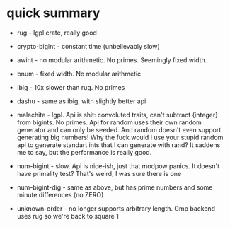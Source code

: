 # quick summary

- rug - lgpl crate, really good
- crypto-bigint - constant time (unbelievably slow)

- awint - no modular arithmetic. No primes. Seemingly fixed width.
- bnum - fixed width. No modular arithmetic
- ibig - 10x slower than rug. No primes
- dashu - same as ibig, with slightly better api
- malachite - lgpl. Api is shit: convoluted traits, can't subtract {integer} from bigints. No primes. Api for random uses their own random generator and can only be seeded. And random doesn't even support generating big numbers! Why the fuck would I use your stupid random api to generate standart ints that I can generate with rand? It saddens me to say, but the performance is really good.
- num-bigint - slow. Api is nice-ish, just that modpow panics. It doesn't have primality test? That's weird, I was sure there is one
- num-bigint-dig - same as above, but has prime numbers and some minute differences (no ZERO)
- unknown-order - no longer supports arbitrary length. Gmp backend uses rug so we're back to square 1

